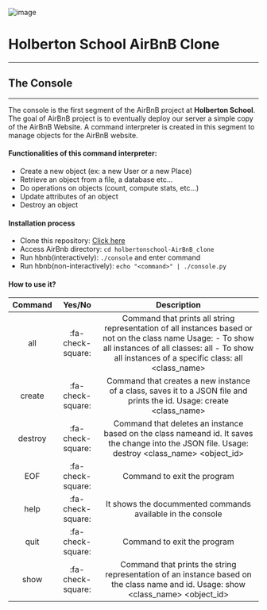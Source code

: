 ![image](https://user-images.githubusercontent.com/98335124/177196137-35b5a657-1f9d-45b3-8e96-45a0fd659660.png)

# Holberton School AirBnB Clone
***
## The Console
***

The console is the first segment of the AirBnB project at **Holberton School**. The goal of AirBnB project is to eventually deploy our server a simple copy of the AirBnB Website. A command interpreter is created in this segment to manage objects for the AirBnB website.

#### Functionalities of this command interpreter:
- Create a new object (ex: a new User or a new Place)
- Retrieve an object from a file, a database etc...
- Do operations on objects (count, compute stats, etc...)
- Update attributes of an object
- Destroy an object

####  Installation process
- Clone this repository: [Click here](https://github.com/TATTANRAM0X/holbertonschool-AirBnB_clone "Install")
- Access AirBnb directory: `cd holbertonschool-AirBnB_clone`
- Run hbnb(interactively): `./console` and enter command
- Run hbnb(non-interactively): `echo "<command>" | ./console.py`

#### How to use it?
| Command | Yes/No | Description |
| :------------: | :------------: | :------------: |
| all  | :fa-check-square:  | Command that prints all string representation of all instances based or not on the class name Usage: - To show all instances of all classes: all - To show all instances of a specific class: all <class_name> |
| create | :fa-check-square:  | Command that creates a new instance of a class, saves it to a JSON file and prints the id. Usage: create <class_name> |
| destroy | :fa-check-square: | Command that deletes an instance based on the class nameand id. It saves the change into the JSON file. Usage: destroy <class_name> <object_id> |
| EOF | :fa-check-square: | Command to exit the program  |
| help  | :fa-check-square:  | It shows the docummented commands available in the console |
| quit | :fa-check-square: | Command to exit the program |
| show | :fa-check-square:  | Command that prints the string representation of an instance based on the class name and id. Usage: show <class_name> <object_id> |